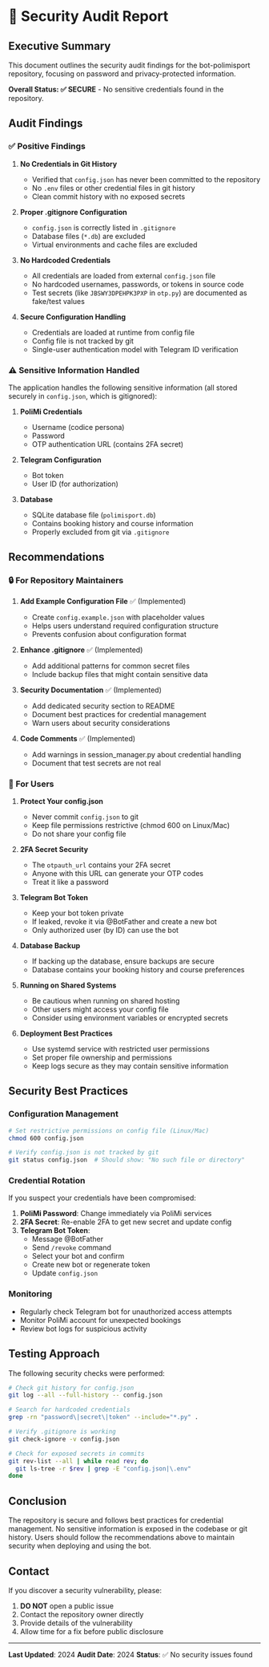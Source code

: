 # 🔐 Security Audit Report

## Executive Summary

This document outlines the security audit findings for the bot-polimisport repository, focusing on password and privacy-protected information.

**Overall Status: ✅ SECURE** - No sensitive credentials found in the repository.

## Audit Findings

### ✅ Positive Findings

1. **No Credentials in Git History**
   - Verified that `config.json` has never been committed to the repository
   - No `.env` files or other credential files in git history
   - Clean commit history with no exposed secrets

2. **Proper .gitignore Configuration**
   - `config.json` is correctly listed in `.gitignore`
   - Database files (`*.db`) are excluded
   - Virtual environments and cache files are excluded

3. **No Hardcoded Credentials**
   - All credentials are loaded from external `config.json` file
   - No hardcoded usernames, passwords, or tokens in source code
   - Test secrets (like `JBSWY3DPEHPK3PXP` in `otp.py`) are documented as fake/test values

4. **Secure Configuration Handling**
   - Credentials are loaded at runtime from config file
   - Config file is not tracked by git
   - Single-user authentication model with Telegram ID verification

### ⚠️ Sensitive Information Handled

The application handles the following sensitive information (all stored securely in `config.json`, which is gitignored):

1. **PoliMi Credentials**
   - Username (codice persona)
   - Password
   - OTP authentication URL (contains 2FA secret)

2. **Telegram Configuration**
   - Bot token
   - User ID (for authorization)

3. **Database**
   - SQLite database file (`polimisport.db`)
   - Contains booking history and course information
   - Properly excluded from git via `.gitignore`

## Recommendations

### 🔒 For Repository Maintainers

1. **Add Example Configuration File** ✅ (Implemented)
   - Create `config.example.json` with placeholder values
   - Helps users understand required configuration structure
   - Prevents confusion about configuration format

2. **Enhance .gitignore** ✅ (Implemented)
   - Add additional patterns for common secret files
   - Include backup files that might contain sensitive data

3. **Security Documentation** ✅ (Implemented)
   - Add dedicated security section to README
   - Document best practices for credential management
   - Warn users about security considerations

4. **Code Comments** ✅ (Implemented)
   - Add warnings in session_manager.py about credential handling
   - Document that test secrets are not real

### 🔐 For Users

1. **Protect Your config.json**
   - Never commit `config.json` to git
   - Keep file permissions restrictive (chmod 600 on Linux/Mac)
   - Do not share your config file

2. **2FA Secret Security**
   - The `otpauth_url` contains your 2FA secret
   - Anyone with this URL can generate your OTP codes
   - Treat it like a password

3. **Telegram Bot Token**
   - Keep your bot token private
   - If leaked, revoke it via @BotFather and create a new bot
   - Only authorized user (by ID) can use the bot

4. **Database Backup**
   - If backing up the database, ensure backups are secure
   - Database contains your booking history and course preferences

5. **Running on Shared Systems**
   - Be cautious when running on shared hosting
   - Other users might access your config file
   - Consider using environment variables or encrypted secrets

6. **Deployment Best Practices**
   - Use systemd service with restricted user permissions
   - Set proper file ownership and permissions
   - Keep logs secure as they may contain sensitive information

## Security Best Practices

### Configuration Management

```bash
# Set restrictive permissions on config file (Linux/Mac)
chmod 600 config.json

# Verify config.json is not tracked by git
git status config.json  # Should show: "No such file or directory"
```

### Credential Rotation

If you suspect your credentials have been compromised:

1. **PoliMi Password**: Change immediately via PoliMi services
2. **2FA Secret**: Re-enable 2FA to get new secret and update config
3. **Telegram Bot Token**: 
   - Message @BotFather
   - Send `/revoke` command
   - Select your bot and confirm
   - Create new bot or regenerate token
   - Update `config.json`

### Monitoring

- Regularly check Telegram bot for unauthorized access attempts
- Monitor PoliMi account for unexpected bookings
- Review bot logs for suspicious activity

## Testing Approach

The following security checks were performed:

```bash
# Check git history for config.json
git log --all --full-history -- config.json

# Search for hardcoded credentials
grep -rn "password\|secret\|token" --include="*.py" .

# Verify .gitignore is working
git check-ignore -v config.json

# Check for exposed secrets in commits
git rev-list --all | while read rev; do 
  git ls-tree -r $rev | grep -E "config.json|\.env"
done
```

## Conclusion

The repository is secure and follows best practices for credential management. No sensitive information is exposed in the codebase or git history. Users should follow the recommendations above to maintain security when deploying and using the bot.

## Contact

If you discover a security vulnerability, please:
1. **DO NOT** open a public issue
2. Contact the repository owner directly
3. Provide details of the vulnerability
4. Allow time for a fix before public disclosure

---

**Last Updated**: 2024
**Audit Date**: 2024
**Status**: ✅ No security issues found
